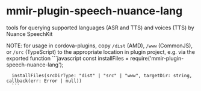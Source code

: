 # mmir-plugin-speech-nuance-lang

tools for querying supported languages (ASR and TTS) and voices (TTS) by Nuance SpeechKit


NOTE: for usage in cordova-plugins, copy `/dist` (AMD), `/www` (CommonJS), or `/src` (TypeScript)
       to the appropriate location in plugin project, e.g. via the exported function
      ```javascript
      const installFiles = require('mmir-plugin-speech-nuance-lang');

      installFiles(srcDirType: "dist" | "src" | "www", targetDir: string, callback(err: Error | null))
      ```
